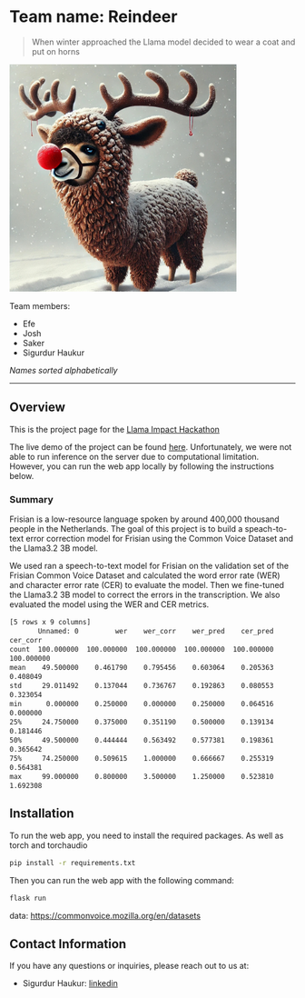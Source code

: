 # Team name: Reindeer

> When winter approached the Llama model decided to wear a coat and put on horns

<img src="./media/reindeer.jpeg" style="width: 400px;">


Team members: 

- Efe
- Josh
- Saker
- Sigurdur Haukur

*Names sorted alphabetically*


---

## Overview

This is the project page for the [Llama Impact Hackathon](https://lablab.ai/event/llama-impact-hackathon/)


The live demo of the project can be found [here](https://llama-impact.sigurdurhaukur.com/). Unfortunately, we were not able to run inference on the server due to computational limitation. However, you can run the web app locally by following the instructions below.


### Summary

Frisian is a low-resource language spoken by around 400,000 thousand people in the Netherlands. The goal of this project is to build a speach-to-text error correction model for Frisian using the Common Voice Dataset and the Llama3.2 3B model.

We used ran a speech-to-text model for Frisian on the validation set of the Frisian Common Voice Dataset and calculated the word error rate (WER) and character error rate (CER) to evaluate the model. Then we fine-tuned the Llama3.2 3B model to correct the errors in the transcription. We also evaluated the model using the WER and CER metrics.

```
[5 rows x 9 columns]
       Unnamed: 0         wer    wer_corr    wer_pred    cer_pred    cer_corr
count  100.000000  100.000000  100.000000  100.000000  100.000000  100.000000
mean    49.500000    0.461790    0.795456    0.603064    0.205363    0.408049
std     29.011492    0.137044    0.736767    0.192863    0.080553    0.323054
min      0.000000    0.250000    0.000000    0.250000    0.064516    0.000000
25%     24.750000    0.375000    0.351190    0.500000    0.139134    0.181446
50%     49.500000    0.444444    0.563492    0.577381    0.198361    0.365642
75%     74.250000    0.509615    1.000000    0.666667    0.255319    0.564381
max     99.000000    0.800000    3.500000    1.250000    0.523810    1.692308
```

## Installation

To run the web app, you need to install the required packages. As well as torch and torchaudio

```sh
pip install -r requirements.txt
```

Then you can run the web app with the following command:
```sh
flask run
```

data: https://commonvoice.mozilla.org/en/datasets


## Contact Information

If you have any questions or inquiries, please reach out to us at:

- Sigurdur Haukur: [linkedin](https://www.linkedin.com/in/sigurdur-haukur-birgisson)

